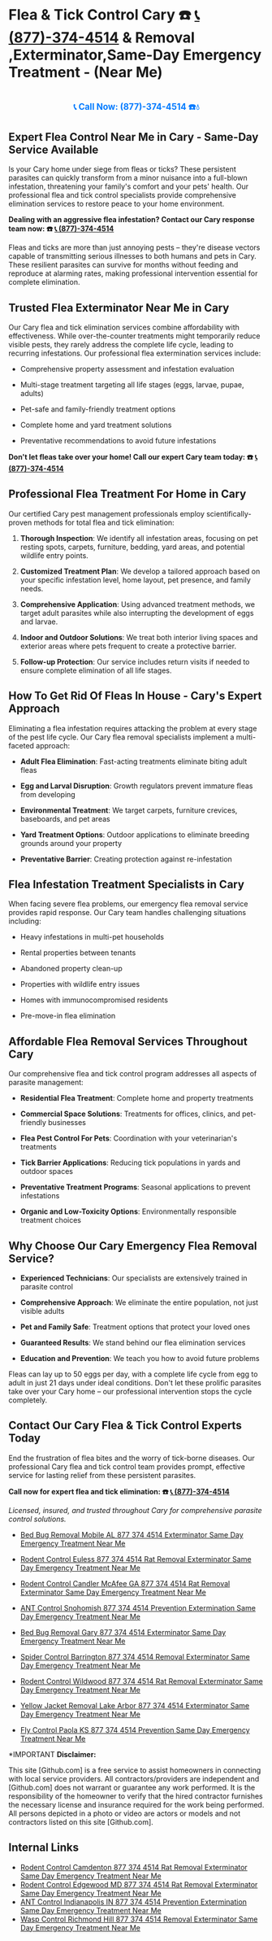 # Flea & Tick Control Cary ☎️ [📞 (877)-374-4514](https://pest-control-4514.netlify.app) & Removal ,Exterminator,Same-Day Emergency Treatment - (Near Me) 
# 

<p align="center" style="font-size: 1.2em; font-weight: bold; margin: 20px 0;">
  <a href="https://pest-control-4514.netlify.app" target="_blank" style="color: #007BFF; text-decoration: none;">📞 Call Now: (877)-374-4514 ☎️💧</a>
</p>

## Expert Flea Control Near Me in Cary - Same-Day Service Available

Is your Cary home under siege from fleas or ticks? These persistent parasites can quickly transform from a minor nuisance into a full-blown infestation, threatening your family's comfort and your pets' health. Our professional flea and tick control specialists provide comprehensive elimination services to restore peace to your home environment.

**Dealing with an aggressive flea infestation? Contact our Cary response team now: ☎️ [📞 (877)-374-4514](https://pest-control-4514.netlify.app)**

Fleas and ticks are more than just annoying pests – they're disease vectors capable of transmitting serious illnesses to both humans and pets in Cary. These resilient parasites can survive for months without feeding and reproduce at alarming rates, making professional intervention essential for complete elimination.

## Trusted Flea Exterminator Near Me in Cary

Our Cary flea and tick elimination services combine affordability with effectiveness. While over-the-counter treatments might temporarily reduce visible pests, they rarely address the complete life cycle, leading to recurring infestations. Our professional flea extermination services include:

- Comprehensive property assessment and infestation evaluation  

- Multi-stage treatment targeting all life stages (eggs, larvae, pupae, adults)  

- Pet-safe and family-friendly treatment options  

- Complete home and yard treatment solutions  

- Preventative recommendations to avoid future infestations  

**Don't let fleas take over your home! Call our expert Cary team today: ☎️ [📞 (877)-374-4514](https://pest-control-4514.netlify.app)**

## Professional Flea Treatment For Home in Cary

Our certified Cary pest management professionals employ scientifically-proven methods for total flea and tick elimination:

1. **Thorough Inspection**: We identify all infestation areas, focusing on pet resting spots, carpets, furniture, bedding, yard areas, and potential wildlife entry points.  

2. **Customized Treatment Plan**: We develop a tailored approach based on your specific infestation level, home layout, pet presence, and family needs.  

3. **Comprehensive Application**: Using advanced treatment methods, we target adult parasites while also interrupting the development of eggs and larvae.  

4. **Indoor and Outdoor Solutions**: We treat both interior living spaces and exterior areas where pets frequent to create a protective barrier.  

5. **Follow-up Protection**: Our service includes return visits if needed to ensure complete elimination of all life stages.  

## How To Get Rid Of Fleas In House - Cary's Expert Approach

Eliminating a flea infestation requires attacking the problem at every stage of the pest life cycle. Our Cary flea removal specialists implement a multi-faceted approach:

- **Adult Flea Elimination**: Fast-acting treatments eliminate biting adult fleas  

- **Egg and Larval Disruption**: Growth regulators prevent immature fleas from developing  

- **Environmental Treatment**: We target carpets, furniture crevices, baseboards, and pet areas  

- **Yard Treatment Options**: Outdoor applications to eliminate breeding grounds around your property  

- **Preventative Barrier**: Creating protection against re-infestation  

## Flea Infestation Treatment Specialists in Cary

When facing severe flea problems, our emergency flea removal service provides rapid response. Our Cary team handles challenging situations including:

- Heavy infestations in multi-pet households  

- Rental properties between tenants  

- Abandoned property clean-up  

- Properties with wildlife entry issues  

- Homes with immunocompromised residents  

- Pre-move-in flea elimination  

## Affordable Flea Removal Services Throughout Cary

Our comprehensive flea and tick control program addresses all aspects of parasite management:

- **Residential Flea Treatment**: Complete home and property treatments  

- **Commercial Space Solutions**: Treatments for offices, clinics, and pet-friendly businesses  

- **Flea Pest Control For Pets**: Coordination with your veterinarian's treatments  

- **Tick Barrier Applications**: Reducing tick populations in yards and outdoor spaces  

- **Preventative Treatment Programs**: Seasonal applications to prevent infestations  

- **Organic and Low-Toxicity Options**: Environmentally responsible treatment choices  

## Why Choose Our Cary Emergency Flea Removal Service?

- **Experienced Technicians**: Our specialists are extensively trained in parasite control  

- **Comprehensive Approach**: We eliminate the entire population, not just visible adults  

- **Pet and Family Safe**: Treatment options that protect your loved ones  

- **Guaranteed Results**: We stand behind our flea elimination services  

- **Education and Prevention**: We teach you how to avoid future problems  

Fleas can lay up to 50 eggs per day, with a complete life cycle from egg to adult in just 21 days under ideal conditions. Don't let these prolific parasites take over your Cary home – our professional intervention stops the cycle completely.

## Contact Our Cary Flea & Tick Control Experts Today

End the frustration of flea bites and the worry of tick-borne diseases. Our professional Cary flea and tick control team provides prompt, effective service for lasting relief from these persistent parasites.

**Call now for expert flea and tick elimination: ☎️ [📞 (877)-374-4514](https://pest-control-4514.netlify.app)**

*Licensed, insured, and trusted throughout Cary for comprehensive parasite control solutions.*


- [Bed Bug Removal Mobile AL 877 374 4514 Exterminator Same Day Emergency Treatment Near Me](https://github.com/allyoucaneatsushiin/pest-control/blob/main/Bed-Bug-Removal-Mobile-AL-877-374-4514-Exterminator-Same-Day-Emergency-Treatment-Near-Me.md)
- [Rodent Control Euless 877 374 4514 Rat Removal Exterminator Same Day Emergency Treatment Near Me](https://github.com/allyoucaneatsushiin/pest-control/blob/main/Rodent-Control-Euless-877-374-4514-Rat-Removal-Exterminator-Same-Day-Emergency-Treatment-Near-Me.md)
- [Rodent Control Candler McAfee GA 877 374 4514 Rat Removal Exterminator Same Day Emergency Treatment Near Me](https://github.com/allyoucaneatsushiin/pest-control/blob/main/Rodent-Control-Candler-McAfee-GA-877-374-4514-Rat-Removal-Exterminator-Same-Day-Emergency-Treatment-Near-Me.md)


- [ANT Control Snohomish 877 374 4514 Prevention Extermination Same Day Emergency Treatment Near Me](https://github.com/allyoucaneatsushiin/pest-control/blob/main/ANT-Control-Snohomish-877-374-4514-Prevention-Extermination-Same-Day-Emergency-Treatment-Near-Me.md)
- [Bed Bug Removal Gary 877 374 4514 Exterminator Same Day Emergency Treatment Near Me](https://github.com/allyoucaneatsushiin/pest-control/blob/main/Bed-Bug-Removal-Gary-877-374-4514-Exterminator-Same-Day-Emergency-Treatment-Near-Me.md)
- [Spider Control Barrington 877 374 4514 Removal Exterminator Same Day Emergency Treatment Near Me](https://github.com/allyoucaneatsushiin/pest-control/blob/main/Spider-Control-Barrington-877-374-4514-Removal-Exterminator-Same-Day-Emergency-Treatment-Near-Me.md)


- [Rodent Control Wildwood 877 374 4514 Rat Removal Exterminator Same Day Emergency Treatment Near Me](https://github.com/allyoucaneatsushiin/pest-control/blob/main/Rodent-Control-Wildwood-877-374-4514-Rat-Removal-Exterminator-Same-Day-Emergency-Treatment-Near-Me.md)
- [Yellow Jacket Removal Lake Arbor 877 374 4514 Exterminator Same Day Emergency Treatment Near Me](https://github.com/allyoucaneatsushiin/pest-control/blob/main/Yellow-Jacket-Removal-Lake-Arbor-877-374-4514-Exterminator-Same-Day-Emergency-Treatment-Near-Me.md)
- [Fly Control Paola KS 877 374 4514 Prevention Same Day Emergency Treatment Near Me](https://github.com/allyoucaneatsushiin/pest-control/blob/main/Fly-Control-Paola-KS-877-374-4514-Prevention-Same-Day-Emergency-Treatment-Near-Me.md)


*IMPORTANT **Disclaimer:**  

This site [Github.com] is a free service to assist homeowners in connecting with local service providers. All contractors/providers are independent and [Github.com] does not warrant or guarantee any work performed. It is the responsibility of the homeowner to verify that the hired contractor furnishes the necessary license and insurance required for the work being performed. All persons depicted in a photo or video are actors or models and not contractors listed on this site [Github.com].


## Internal Links
- [Rodent Control Camdenton 877 374 4514 Rat Removal Exterminator Same Day Emergency Treatment Near Me](https://github.com/allyoucaneatsushiin/pest-control/blob/main/Rodent-Control-Camdenton-877-374-4514-Rat-Removal-Exterminator-Same-Day-Emergency-Treatment-Near-Me.md)
- [Rodent Control Edgewood MD 877 374 4514 Rat Removal Exterminator Same Day Emergency Treatment Near Me](https://github.com/allyoucaneatsushiin/pest-control/blob/main/Rodent-Control-Edgewood-MD-877-374-4514-Rat-Removal-Exterminator-Same-Day-Emergency-Treatment-Near-Me.md)
- [ANT Control Indianapolis IN 877 374 4514 Prevention Extermination Same Day Emergency Treatment Near Me](https://github.com/allyoucaneatsushiin/pest-control/blob/main/ANT-Control-Indianapolis-IN-877-374-4514-Prevention-Extermination-Same-Day-Emergency-Treatment-Near-Me.md)
- [Wasp Control Richmond Hill 877 374 4514 Removal Exterminator Same Day Emergency Treatment Near Me](https://github.com/allyoucaneatsushiin/pest-control/blob/main/Wasp-Control-Richmond-Hill-877-374-4514-Removal-Exterminator-Same-Day-Emergency-Treatment-Near-Me.md)
